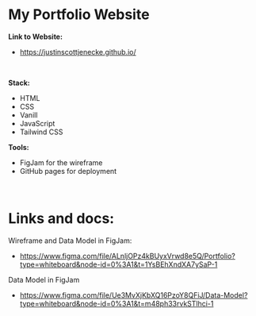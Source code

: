 # My Portfolio Website

**Link to Website:**
  - https://justinscottjenecke.github.io/

<br>

**Stack:**
  - HTML
  - CSS
  - Vanill
  - JavaScript
  - Tailwind CSS

**Tools:**
  - FigJam for the wireframe
  - GitHub pages for deployment

<br>

# Links and docs:

Wireframe and Data Model in FigJam:
  - https://www.figma.com/file/ALnljOPz4kBUyxVrwd8e5Q/Portfolio?type=whiteboard&node-id=0%3A1&t=1YsBEhXndXA7ySaP-1

Data Model in FigJam
  - https://www.figma.com/file/Ue3MvXjKbXQ16PzoY8QFiJ/Data-Model?type=whiteboard&node-id=0%3A1&t=m48ph33rvkSTlhci-1

